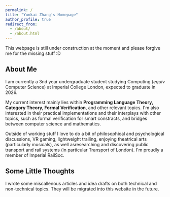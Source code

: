 ```yaml
---
permalink: /
title: "Yunkai Zhang's Homepage"
author_profile: true
redirect_from: 
  - /about/
  - /about.html
---
```


This webpage is still under construction at the moment and please forgive me for the missing stuff :D

## About Me

I am currently a 3nd year undergraduate student studying Computing (_equiv_ Computer Science) at Imperial College London, expected to graduate in 2026.

My current interest mainly lies within **Programming Language Theory, Category Theory, Formal Verification**, and other relevant topics. I'm also interested in their practical implementations and their interplays with other topics, such as formal verification for smart constracts, and bridges between computer science and mathematics.

Outside of working stuff I love to do a bit of philosophical and psychological discussions, VR gaming, lightweight trailing, enjoying theatrical arts (particularly musicals), as well asresearching and discovering public transport and rail systems (in particular Transport of London). I'm proudly a member of Imperial RailSoc.


## Some Little Thoughts

I wrote some miscallenous articles and idea drafts on both technical and non-technical topics. They will be migrated into this website in the future.